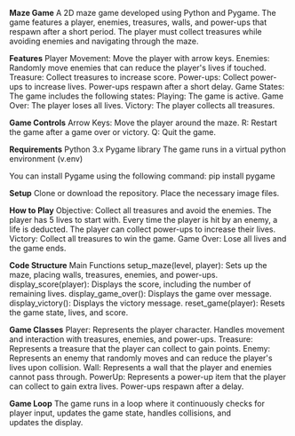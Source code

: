 **Maze Game**
A 2D maze game developed using Python and Pygame. The game features a player, enemies, treasures, walls, and power-ups that respawn after a short period. The player must collect treasures while avoiding enemies and navigating through the maze.

**Features**
Player Movement: Move the player with arrow keys.
Enemies: Randomly move enemies that can reduce the player's lives if touched.
Treasure: Collect treasures to increase score.
Power-ups: Collect power-ups to increase lives. Power-ups respawn after a short delay.
Game States: The game includes the following states:
Playing: The game is active.
Game Over: The player loses all lives.
Victory: The player collects all treasures.

**Game Controls**
Arrow Keys: Move the player around the maze.
R: Restart the game after a game over or victory.
Q: Quit the game.

**Requirements**
Python 3.x
Pygame library
The game runs in a virtual python environment (v.env)

You can install Pygame using the following command:
pip install pygame

**Setup**
Clone or download the repository.
Place the necessary image files.

**How to Play**
Objective: Collect all treasures and avoid the enemies.
The player has 5 lives to start with. Every time the player is hit by an enemy, a life is deducted. The player can collect power-ups to increase their lives.
Victory: Collect all treasures to win the game.
Game Over: Lose all lives and the game ends.

**Code Structure**
Main Functions
setup_maze(level, player): Sets up the maze, placing walls, treasures, enemies, and power-ups.
display_score(player): Displays the score, including the number of remaining lives.
display_game_over(): Displays the game over message.
display_victory(): Displays the victory message.
reset_game(player): Resets the game state, lives, and score.

**Game Classes**
Player: Represents the player character. Handles movement and interaction with treasures, enemies, and power-ups.
Treasure: Represents a treasure that the player can collect to gain points.
Enemy: Represents an enemy that randomly moves and can reduce the player's lives upon collision.
Wall: Represents a wall that the player and enemies cannot pass through.
PowerUp: Represents a power-up item that the player can collect to gain extra lives. Power-ups respawn after a delay.

**Game Loop**
The game runs in a loop where it continuously checks for player input, updates the game state, handles collisions, and updates the display.
